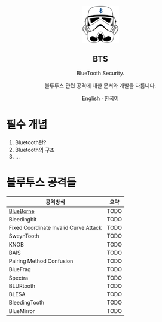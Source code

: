 <p align="center">
<img width="100px" src="/src/bts3.png" align="center" alt="GitHub Readme Stats" />
</p>
<h2 align="center">BTS</h2>
<p align="center">BlueTooth Security.</p>
<p align="center">블루투스 관련 공격에 대한 문서와 개발을 다룹니다.</p>

<p align="center">
    <a href="/README.md">English</a>
    ·
    <a href="/readme_kr.md">한국어</a>
</p>

# 필수 개념
1. Bluetooth란?
2. Bluetooth의 구조
3. ...

# 블루투스 공격들

|공격방식|요약|
|------|-------|
|[BlueBorne](/)|TODO|
|Bleedingbit|TODO|
|Fixed Coordinate Invalid Curve Attack|TODO|
|SweynTooth|TODO|
|KNOB|TODO|
|BAIS|TODO|
|Pairing Method Confusion|TODO|
|BlueFrag|TODO|
|Spectra|TODO|
|BLURtooth|TODO|
|BLESA|TODO|
|BleedingTooth|TODO|
|BlueMirror|TODO|

